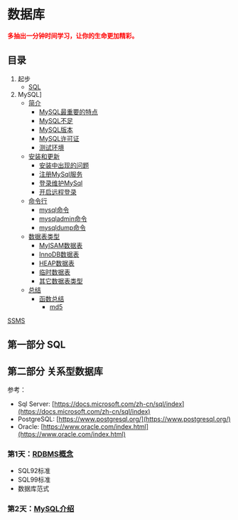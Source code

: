 # 数据库

<b style="color:red">多抽出一分钟时间学习，让你的生命更加精彩。</b>

## 目录

1. 起步
   - [SQL](./0.md)
2. MySQL]
   - [简介](./MySQL/ReadMe/1.md#简介)
     - [MySQL最重要的特点](./MySQL/ReadMe/1.md#下面列出了MySQL最重要的特点)
     - [MySQL不足](./MySQL/ReadMe/1.md#MySQL不足)
     - [MySQL版本](./MySQL/ReadMe/1.md#MySQL版本)
     - [MySQL许可证](./MySQL/ReadMe/1.md#MySQL许可证)
     - [测试环境](./MySQL/ReadMe/1.md#测试环境)
   - [安装和更新](./MySQL/ReadMe/1.md#安装和更新)
     - [安装中出现的问题](./MySQL/ReadMe/1.md#安装中出现的问题)
     - [注册MySql服务](./MySQL/ReadMe/1.md#注册MySql服务)
     - [登录维护MySql](./MySQL/ReadMe/1.md#登录维护MySql)
     - [开启远程登录](./MySQL/ReadMe/1.md#开启远程登录)
   - [命令行](./MySQL/ReadMe/1.md#命令行)
     - [mysql命令](./MySQL/ReadMe/1.md#mysql命令)
     - [mysqladmin命令](./MySQL/ReadMe/1.md#mysqladmin命令)
     - [mysqldump命令](./MySQL/ReadMe/1.md#mysqldump命令)
   - [数据表类型](./MySQL/ReadMe/1.md#数据表类型)
     - [MyISAM数据表](./MySQL/ReadMe/1.md#MyISAM数据表)
     - [InnoDB数据表](./MySQL/ReadMe/1.md#InnoDB数据表)
     - [HEAP数据表](./MySQL/ReadMe/1.md#HEAP数据表)
     - [临时数据表](./MySQL/ReadMe/1.md#临时数据表)
     - [其它数据表类型](./MySQL/ReadMe/1.md#其它数据表类型)
   - [总结](./MySQL/ReadMe/2.md)
     - [函数总结](./MySQL/ReadMe/2.md#函数总结)
       - [md5](./MySQL/ReadMe/2.md#md5)

[SSMS](https://docs.microsoft.com/zh-cn/sql/ssms/download-sql-server-management-studio-ssms?view=sql-server-2017)

## 第一部分 SQL

## 第二部分 关系型数据库

参考：

- Sql Server: [https://docs.microsoft.com/zh-cn/sql/index](https://docs.microsoft.com/zh-cn/sql/index)
- PostgreSQL: [https://www.postgresql.org/](https://www.postgresql.org/)
- Oracle: [https://www.oracle.com/index.html](https://www.oracle.com/index.html)

### 第1天：[RDBMS概念](./2.1_RDBMS概念.md)

- SQL92标准
- SQL99标准
- 数据库范式

### 第2天：[MySQL介绍](./2.2_MySQL介绍.md)
